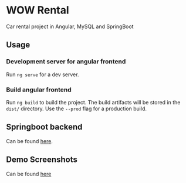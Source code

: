 # WOW Rental
Car rental project in Angular, MySQL and SpringBoot

## Usage
### Development server for angular frontend

Run `ng serve` for a dev server.
### Build angular frontend

Run `ng build` to build the project. The build artifacts will be stored in the `dist/` directory. Use the `--prod` flag for a production build.




## Springboot backend
Can be found [here](https://github.com/otokama/wow-rental-backend).

## Demo Screenshots
Can be found [here](angular-wow/demo)
